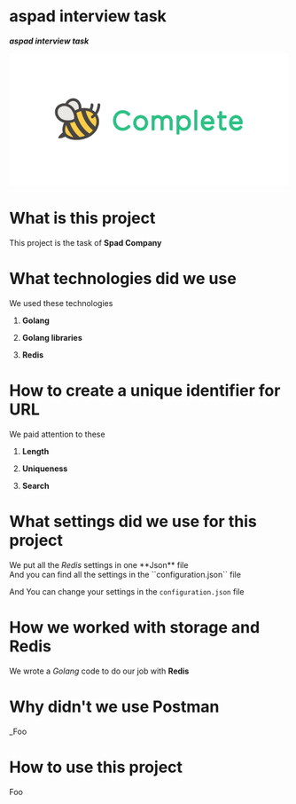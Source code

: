 # aspad interview task
<b><var>aspad interview task</var></b>

<div>
  <img
      src="/data/download.png"
      alt="aspad interview task | task completed"
      style="max-width:100%;"
  />
</div>

# What is this project
This project is the task of <strong>Spad Company</strong>

# What technologies did we use
We used these technologies

  1. **Golang** 
  
  2. **Golang libraries**
  
  3. **Redis**

# How to create a unique identifier for URL
<div>
We paid attention to these
  
  1. **Length**
  
  2. **Uniqueness**
  
  3. **Search**
</div>

# What settings did we use for this project
<div>
We put all the <var>Redis</var> settings in one **Json** file
<br/>
And you can find all the settings in the ``configuration.json`` file

And You can change your settings in the ``configuration.json`` file
</div>

# How we worked with storage and Redis
We wrote a <var>Golang</var> code to do our job with **Redis**

# Why didn't we use Postman
_Foo

# How to use this project
Foo

